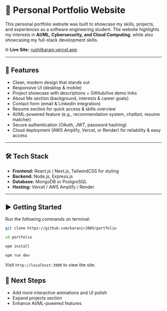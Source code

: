 # 🚀 Personal Portfolio Website

This personal portfolio website was built to showcase my skills, projects, and experiences as a software engineering student. The website highlights my interests in **AI/ML, Cybersecurity, and Cloud Computing**, while also showcasing my full-stack development skills.  

🌐 **Live Site:** [rushilkarani.vercel.app](rushilkarani.vercel.app)  

---

## 📌 Features
- Clean, modern design that stands out  
- Responsive UI (desktop & mobile)  
- Project showcase with descriptions + GitHub/live demo links  
- About Me section (background, interests & career goals)  
- Contact form (email & LinkedIn integration)  
- Resume section for quick access & skills overview  
- AI/ML-powered feature (e.g., recommendation system, chatbot, resume matcher)  
- Secure authentication (OAuth, JWT, password hashing)  
- Cloud deployment (AWS Amplify, Vercel, or Render) for reliability & easy access  

---

## 🛠️ Tech Stack
- **Frontend:** React.js / Next.js, TailwindCSS for styling
- **Backend:** Node.js, Express.js
- **Database:** MongoDB or PostgreSQL
- **Hosting:** Vercel / AWS Amplify / Render

---

## ▶️ Getting Started

Run the following commands on terminal:
```bash
git clone https://github.com/karanir2005/portfolio
```
```bash
cd portfolio
```
```bash
npm install
```
```bash
npm run dev
```
Visit `http://localhost:3000` to view the site.

## 🎯 Next Steps
- Add more interactive animations and UI polish
- Expand projects section
- Enhance AI/ML-powered features
